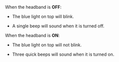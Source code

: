 When the headband is **OFF**:

- The blue light on top will blink.

- A single beep will sound when it is turned off.

When the headband is **ON**:

- The blue light on top will not blink.

- Three quick beeps will sound when it is turned on.
